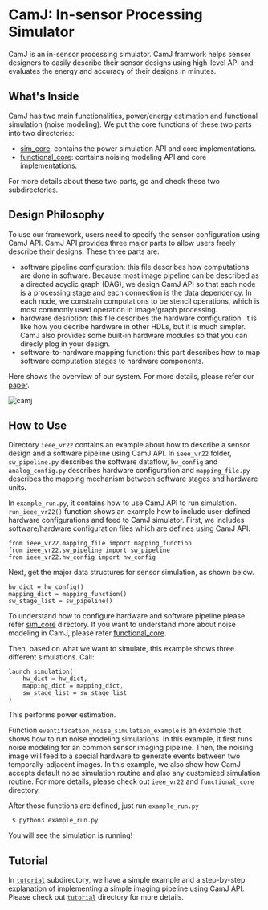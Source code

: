 # CamJ: In-sensor Processing Simulator

CamJ is an in-sensor processing simulator. CamJ framwork helps sensor designers to easily describe
their sensor designs using high-level API and evaluates the energy and accuracy of their designs in minutes.

## What's Inside

CamJ has two main functionalities, power/energy estimation and functional simulation (noise modeling).
We put the core functions of these two parts into two directories:

- [sim_core](https://github.com/horizon-research/in-sensor-simulator/tree/main/sim_core): contains the power simulation API and core implementations.
- [functional_core](https://github.com/horizon-research/in-sensor-simulator/tree/main/functional_core): contains noising modeling API and core implementations.

For more details about these two parts, go and check these two subdirectories.

## Design Philosophy

To use our framework, users need to specify the sensor configuration using CamJ API. CamJ API provides
three major parts to allow users freely describe their designs. These three parts are:

- software pipeline configuration: this file describes how computations are done in software. 
Because most image pipeline can be described as a directed acyclic graph (DAG), we design CamJ API
so that each node is a processing stage and each connection is the data dependency. In each node, 
we constrain computations to be stencil operations, which is most commonly used operation in image/graph processing.
- hardware desription: this file describes the hardware configuration. It is like how you decribe
hardware in other HDLs, but it is much simpler. CamJ also provides some built-in hardware modules 
so that you can direcly plog in your design.
- software-to-hardware mapping function: this part describes how to map software computation stages
to hardware components.

Here shows the overview of our system. For more details, please refer our [paper]().

![camj](https://user-images.githubusercontent.com/21286132/216838473-c1477396-f1f6-4b04-a14b-7292c32948ad.png)

## How to Use

Directory `ieee_vr22` contains an example about how to describe a sensor design and a software pipeline
using CamJ API. In `ieee_vr22` folder, `sw_pipeline.py` describes the software dataflow, `hw_config`
and `analog_config.py` describes hardware configuration and `mapping_file.py` describes the mapping 
mechanism between software stages and hardware units. 

In `example_run.py`, it contains how to use CamJ API to run simulation. `run_ieee_vr22()` function shows
an example how to include user-defined hardware configurations and feed to CamJ simulator.
First, we includes software/hardware configuration files which are defines using CamJ API.

```
from ieee_vr22.mapping_file import mapping_function
from ieee_vr22.sw_pipeline import sw_pipeline
from ieee_vr22.hw_config import hw_config
```

Next, get the major data structures for sensor simulation, as shown below.
```
hw_dict = hw_config()
mapping_dict = mapping_function()
sw_stage_list = sw_pipeline()
```

To understand how to configure hardware and software pipeline please refer [sim_core](https://github.com/horizon-research/in-sensor-simulator/tree/main/sim_core) directory. If you want to understand more about noise modeling in CamJ, please refer [functional_core](https://github.com/horizon-research/in-sensor-simulator/tree/main/functional_core).

Then, based on what we want to simulate, this example shows three different simulations. Call:
```
launch_simulation(
	hw_dict = hw_dict,
	mapping_dict = mapping_dict,
	sw_stage_list = sw_stage_list
)
```
This performs power estimation.

Function `eventification_noise_simulation_example` is an example that shows how to run noise modeling 
simulations. In this example, it first runs noise modeling for an common sensor imaging pipeline. 
Then, the noising image will feed to a special hardware to generate events between two temporally-adjacent
images. In this example, we also show how CamJ accepts default noise simulation routine and also any 
customized simulation routine. For more details, please check out `ieee_vr22` and `functional_core` directory.

After those functions are defined, just run `example_run.py`
```
 $ python3 example_run.py 
```
You will see the simulation is running!

## Tutorial

In [`tutorial`](https://github.com/horizon-research/in-sensor-simulator/tree/main/tutorial) subdirectory,
we have a simple example and a step-by-step explanation of implementing 
a simple imaging pipeline using CamJ API. Please check out [`tutorial`](https://github.com/horizon-research/in-sensor-simulator/tree/main/tutorial) directory for more details.
